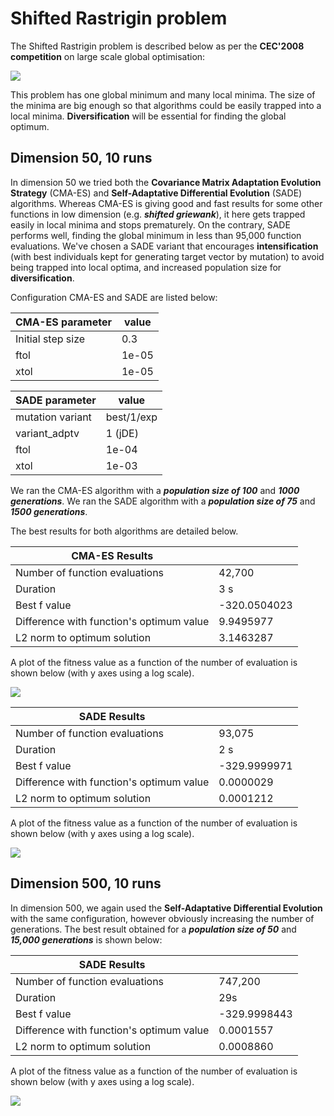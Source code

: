 # Shifted Rastrigin problem
The Shifted Rastrigin problem is described below as per the **CEC'2008 competition** on large scale global optimisation:

![](shifted-rastrigin-problem.png)

This problem has one global minimum and many local minima. The size of the minima are big enough so that algorithms could be easily trapped into a local minima. **Diversification** will be essential for finding the global optimum.

## Dimension 50, 10 runs
In dimension 50 we tried both the **Covariance Matrix Adaptation Evolution Strategy** (CMA-ES) and **Self-Adaptative Differential Evolution** (SADE) algorithms. Whereas CMA-ES is giving good and fast results for some other functions in low dimension (e.g. ***shifted griewank***), it here gets trapped easily in local minima and stops prematurely. On the contrary, SADE performs well, finding the global minimum in less than 95,000 function evaluations. We've chosen a SADE variant that encourages **intensification** (with best individuals kept for generating target vector by mutation) to avoid being trapped into local optima, and increased population size for **diversification**.

Configuration CMA-ES and SADE are listed below:

|CMA-ES parameter|value|
|------------|-----|
|Initial step size|0.3|
|ftol|1e-05|
|xtol|1e-05|

|SADE parameter|value|
|------------|-----|
|mutation variant|best/1/exp|
|variant_adptv|1 (jDE)|
|ftol|1e-04|
|xtol|1e-03|

We ran the CMA-ES algorithm with a ***population size of 100*** and ***1000 generations***. We ran the SADE algorithm with a ***population size of 75*** and ***1500 generations***.

The best results for both algorithms are detailed below.

|CMA-ES Results| |
|------------|-----|
|Number of function evaluations|42,700|
|Duration|3 s|
|Best f value|-320.0504023|
|Difference with function's optimum value|9.9495977|
|L2 norm to optimum solution|3.1463287|

A plot of the fitness value as a function of the number of evaluation is shown below (with y axes using a log scale).

![](shifted-rastrigin-50-CMAES-log.png)

|SADE Results| |
|------------|-----|
|Number of function evaluations|93,075|
|Duration|2 s|
|Best f value|-329.9999971|
|Difference with function's optimum value|0.0000029|
|L2 norm to optimum solution|0.0001212|

A plot of the fitness value as a function of the number of evaluation is shown below (with y axes using a log scale).

![](shifted-rastrigin-50-SADE-log.png)

## Dimension 500, 10 runs
In dimension 500, we again used the **Self-Adaptative Differential Evolution** with the same configuration, however obviously increasing the number of generations. The best result obtained for a ***population size of 50*** and ***15,000 generations*** is shown below:

|SADE Results| |
|------------|-----|
|Number of function evaluations|747,200|
|Duration|29s|
|Best f value|-329.9998443|
|Difference with function's optimum value| 0.0001557|
|L2 norm to optimum solution|0.0008860|

A plot of the fitness value as a function of the number of evaluation is shown below (with y axes using a log scale).

![](shifted-rastrigin-500-SADE-log.png)
